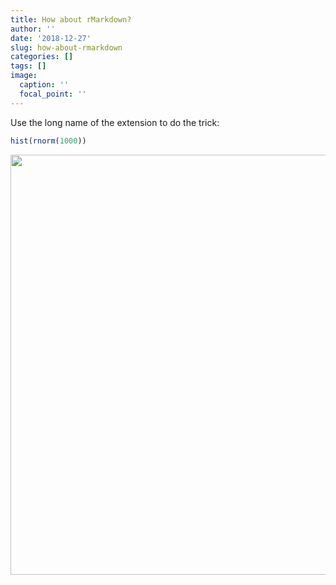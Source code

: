 ```yaml
---
title: How about rMarkdown?
author: ''
date: '2018-12-27'
slug: how-about-rmarkdown
categories: []
tags: []
image:
  caption: ''
  focal_point: ''
---
```



Use the long name of the extension to do the trick:


```r
hist(rnorm(1000))
```

<img src="/post/2018-12-27-how-about-rmarkdown_files/figure-html/unnamed-chunk-1-1.png" width="672" />

